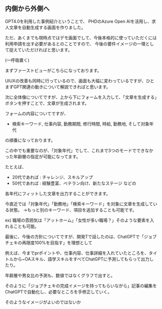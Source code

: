 
## 内側から外側へ

GPT4.0を利用した事例紹介ということで、
PHDのAzure Open AIを活用し、求人文章を自動生成する画面を作りました。

ただ、あくまでも現時点ではデモ画面でして、今後本格的に使っていただくには利用申請を出す必要があるとのことですので、
今後の要件イメージの一環として捉えていただければと思います。

(一呼吸置く)


まずファーストビューがこちらになっております。

UIUXの改善も同時に行っているので、画面も大幅に変わっているですが、ひとまずGPT関連の動きについて解説できればと思います。


次に全体像についてですが、上から下にフォームを入力して、「文章を生成する」ボタンを押すことで、文章が生成されます。


フォームの内容についてですが、

- 検索キーワード, 仕事内容, 勤務期間, 修行時間, 時給, 勤務地, そして対象年代

の順番になっております。

この中でも重要なのが、「対象年代」でして、これまで3つのモードでできなかった年齢層の指定が可能になってます。

たとえば、
- 20代であれば : チャレンジ、スキルアップ
- 50代であれば : 経験豊富、ベテラン向け、新たなステージ
などの

各年代にフィットした文章を出力することができます。


今直近では「対象年代」「勤務地」「検索キーワード」を対象に文章を生成している状態。
→もっと別のキーワード、項目を追加することも可能です。

ex) 職場の雰囲気は「アットホーム」「女性が多い職場？」そのような要素を入れることも可能。


最後に、今後の方針についてですが、開発Tで話したのは、ChatGPTで「ジョブチェキの再限度100%を目指す」を理想として

例えば、今までprポイントや、仕事内容、仕事詳細を入れていたところを、タイトルから~OAスキル、語学スキルをすべてChatGPTに予測してもらって出力したり。

年齢層や男女比の予測も、数値ではなくグラフで出すと。

そのように「ジョブチェキの完成イメージを持ってもらいながら」記事の編集をChatGPTで自動化し、必要なところを手修正していく。

そのようなイメージがよいのではないか




































